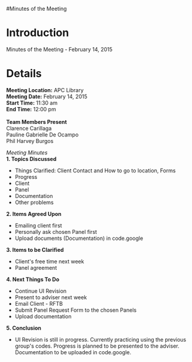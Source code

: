 #Minutes of the Meeting

# Introduction #

Minutes of the Meeting - February 14, 2015


# Details #

**Meeting Location:** APC Library<br>
<b>Meeting Date:</b> February 14, 2015<br>
<b>Start Time:</b> 11:30 am<br>
<b>End Time:</b> 12:00 pm<br><br>
<b>Team Members Present</b><br>
Clarence Carillaga<br>
Pauline Gabrielle De Ocampo<br>
Phil Harvey Burgos<br>

<i>Meeting Minutes</i><br>
<b>1. Topics Discussed</b><br>
- Things Clarified: Client Contact and How to go to location, Forms<br>
- Progress<br>
- Client<br>
- Panel<br>
- Documentation<br>
- Other problems<br>

<b>2. Items Agreed Upon</b><br>
- Emailing client first<br>
- Personally ask chosen Panel first<br>
- Upload documents (Documentation) in code.google<br>

<b>3. Items to be Clarified</b><br>
- Client's free time next week<br>
- Panel agreement<br>

<b>4. Next Things To Do</b><br>
- Continue UI Revision<br>
- Present to adviser next week<br>
- Email Client - RFTB<br>
- Submit Panel Request Form to the chosen Panels<br>
- Upload documentation<br>

<b>5. Conclusion</b><br>
- UI Revision is still in progress. Currently practicing using the previous group's codes. Progress is planned to be presented to the adviser. Documentation to be uploaded in code.google.